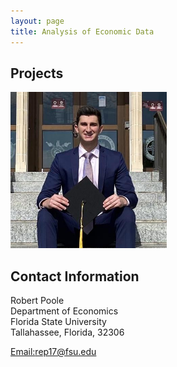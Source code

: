 ```yaml
---
layout: page
title: Analysis of Economic Data
---
```


##  Projects
<a> 
<img src="97548998.jfif" alt="ROB" width="250"/>
</a>

## Contact Information 

Robert Poole<br/>
Department of Economics<br/>
Florida State University <br/>
Tallahassee, Florida, 32306 <br/>

[Email:rep17@fsu.edu](mailto:rep17@fsu.edu)

